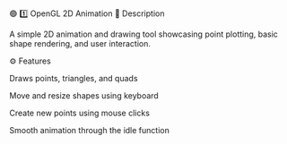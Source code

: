 🟢 1️⃣ OpenGL 2D Animation
📝 Description

A simple 2D animation and drawing tool showcasing point plotting, basic shape rendering, and user interaction.

⚙️ Features

Draws points, triangles, and quads

Move and resize shapes using keyboard

Create new points using mouse clicks

Smooth animation through the idle function
